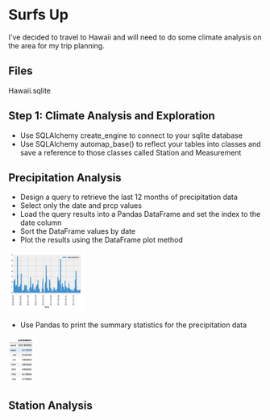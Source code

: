 # Surfs Up
I've decided to travel to Hawaii and will need to do some climate analysis on the area for my trip planning.

## Files
Hawaii.sqlite

## Step 1: Climate Analysis and Exploration

- Use SQLAlchemy create_engine to connect to your sqlite database 
- Use SQLAlchemy automap_base() to reflect your tables into classes and save a reference to those classes called Station and Measurement

## Precipitation Analysis
- Design a query to retrieve the last 12 months of precipitation data
- Select only the date and prcp values
- Load the query results into a Pandas DataFrame and set the index to the date column
- Sort the DataFrame values by date
- Plot the results using the DataFrame plot method 

<img src = "results/precipitation.png" width = "30%">  <br />

- Use Pandas to print the summary statistics for the precipitation data 

<img src = "results/precip_summary_table.png" width = "10%">  <br />


## Station Analysis
